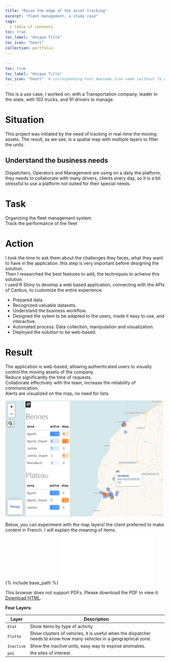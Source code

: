 ```yaml
---
title: "Raise the edge of the asset tracking"
excerpt: "Fleet management, a study case"
tags:
  - table of contents
toc: true
toc_label: "Unique Title"
toc_icon: "heart"
collection: portfolio
---
```


<!--- Enable table of contents on post or page by adding `toc: true` to its YAML Front Matter. The title and icon can also be changed with: --->

```yaml
---
toc: true
toc_label: "Unique Title"
toc_icon: "heart"  # corresponding Font Awesome icon name (without fa prefix)
---
```

This is a use case, I worked on, with a Transportation company, leader in the state, with 102 trucks, and 91 drivers to manage.

# Situation  
This project was initiated by the need of tracking in real-time the moving assets. The result, as we see, is a spatial map with multiple layers to filter the units.  

## Understand the business needs
Dispatchers, Operators and Management are using on a daily the platform, they needs to collaborate with many drivers, clients every day, so it is a bit stressful to use a platform not suited for their special needs.  

# Task  
Organizing the fleet management system  
Track the performance of the fleet  

# Action  
I took the time to ask them about the challenges they faces, what they want to have in the application. this step is very important before designing the solution.  
Then I researched the best features to add, the techniques to acheive this solution.  
I used R Shiny to develop a web based application, connecting with the APIs of Canbus, to customize the entire experience.  
* Prepared data.  
* Recognized valuable datasets.  
* Understand the business workflow.  
* Designed the sytem to be adapted to the users, made it easy to use, and interactive.  
* Automated process: Data collection, manipulation and visualization.  
* Deployed the solution to be web-based.

# Result  
The application is web-based, allowing authenticated users to visually control the moving assets of the company.  
Reduce significantly the time of requests.  
Collaborate effectively with the team, increase the reliability of communication.  
Alerts are visualized on the map, no need for lists.  
  
<!--- ![fleetmap](/images/fleetmap_hamzaimloul.png)  --->
<img src="/images/fleetmap_hamzaimloul.png" width="500px"/>
  
Below, you can experiment with the map layers! 
the client preferred to make content in French. I will explain the meaning of items.
  
{% include base_path %}
<object data="/files/map.html" type="text/html" width="500px" height="300px">
<embed src="/files/map.html" type="text/html">
<p>This browser does not support PDFs. Please download the PDF to view it: <a href="/files/map.html">Download HTML</a>.</p>
</embed>
</object>  
  
**Four Layers**:   
  
| Layer        | Description                                                                                                              |
| ------------ | ------------------------------------------------------------------------------------------------------------------------ |
| `Etat`       | Show items by type of activity                                                                                           |
| `Flotte`     | Show clusters of vehicles, it is useful when the dispatcher needs to know how many vehicles in a geographical zone.      |
| `Inactive`   | Show the inactive units, easy way to expose anomalies.                                                                   |
| `poi`        | the sites of interest.                                                                                                   |
  

